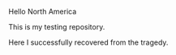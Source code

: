 Hello North America

This is my testing repository.

Here I successfully recovered from the tragedy.